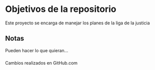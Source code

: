 # Objetivos de la repositorio

Este proyecto se encarga de manejar los planes de la liga de la justicia


## Notas
Pueden hacer lo que quieran...


###
Cambios realizados en GitHub.com
